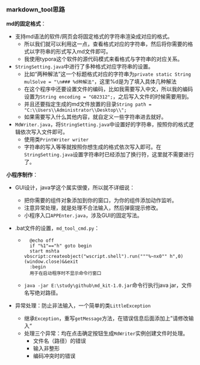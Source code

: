 ### markdown_tool思路

**md的固定格式**：

* 支持md语法的软件/网页会将固定格式的字符串渲染成对应的格式。
    * 所以我们就可以利用这一点，查看格式对应的字符串，然后将你需要的格式以字符串的形式写入md文件即可。
    * 我使用typora这个软件的源代码模式来看格式与字符串的对应关系。
* `StringSetting.java`中进行了多种格式对应字符串的设置。
    * 比如“两种解法”这一个标题格式对应的字符串为`private static String mulSolve = "\n### %d种解法"`，这里%d是为了填入具体几种解法
    * 在这个程序中还要设置文件的编码，比如我需要写入中文，所以我的编码设置为`String encoding = "GB2312";`，之后写入文件的时候需要用到。
    * 并且还要指定生成的md文件放置的目录`String path = "C:\\Users\\Administrator\\Desktop\\";`
    * 如果需要写入什么其他内容，就自定义一些字符串进去就好。
* `MdWriter.java`，将`StringSetting.java`中设置好的字符串，按照你的格式逻辑依次写入文件即可。
    * 使用类`PrintWriter writer`
    * 字符串的写入等等就按照你想生成的格式依次写入即可。在`StringSetting.java`设置字符串时已经添加了换行符，这里就不需要进行了。

**小程序制作**：

* GUI设计，java学这个属实很傻，所以就不详细说：

    * 把你需要的组件对象添加到你的窗口，为你的组件添加动作监听。
    * 注意异常处理，就是处理不合法输入，然后弹窗提示修改。
    * 小程序入口`APPEnter.java`，涉及GUI的固定写法。

* .bat文件的设置，`md_tool_cmd.py`：

    * ```
        @echo off
        if "%1"=="h" goto begin
        start mshta vbscript:createobject("wscript.shell").run("""%~nx0"" h",0)(window.close)&&exit
        :begin
        用于在启动程序时不显示命令行窗口
        ```

    * `java -jar E:\study\github\md_kit-1.0.jar`命令行执行java jar，文件名写绝对路径。

* 异常处理：防止非法输入，一个简单的类`LittleException`

    * 继承`Exception`，重写`getMessage`方法，在错误信息后面添加上”请修改输入“
    * 处理三个异常：均在点击确定按钮生成`MdWriter`实例创建文件时处理。
        * 文件名（路径）的错误
        * 输入非整形
        * 编码冲突时的错误